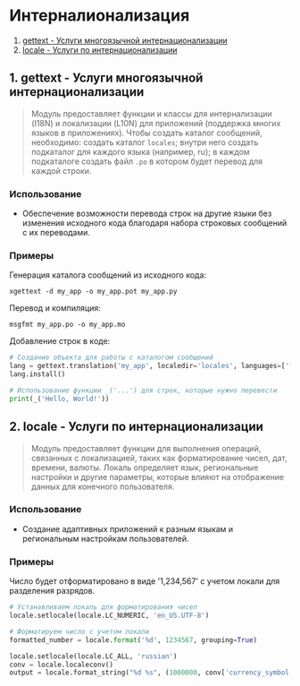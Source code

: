 # Интерналионализация
1. [gettext - Услуги многоязычной интернационализации](#1)
2. [locale - Услуги по интернационализации](#2)


## <div id="1">1. gettext - Услуги многоязычной интернационализации</div>
> Модуль предоставляет функции и классы для интернализации (I18N) и локализации (L10N) для приложений (поддержка многих языков в приложениях). Чтобы создать каталог сообщений, необходимо: создать каталог `locales`; внутри него создать подкаталог для каждого языка (например, ru); в каждом подкаталоге создать файл `.po` в котором будет перевод для каждой строки.
### Использование
- Обеспечение возможности перевода строк на другие языки без изменения исходного кода благодаря набора строковых сообщений с их переводами.
### Примеры
Генерация каталога сообщений из исходного кода:
```
xgettext -d my_app -o my_app.pot my_app.py
```
Перевод и компиляция:
```
msgfmt my_app.po -o my_app.mo
```
Добавление строк в коде:
```python
# Создание объекта для работы с каталогом сообщений
lang = gettext.translation('my_app', localedir='locales', languages=['fr'])
lang.install()

# Использование функции _('...') для строк, которые нужно перевести
print(_('Hello, World!'))
```


## <div id="2">2. locale - Услуги по интернационализации</div>
> Модуль предоставляет функции для выполнения операций, связанных с локализацией, таких как форматирование чисел, дат, времени, валюты. Локаль определяет язык, региональные настройки и другие параметры, которые влияют на отображение данных для конечного пользователя.
### Использование
- Создание адаптивных приложений к разным языкам и региональным настройкам пользователей.
### Примеры
Число будет отформатировано в виде '1,234,567' с учетом локали для разделения разрядов.
```python
# Устанавливаем локаль для форматирования чисел
locale.setlocale(locale.LC_NUMERIC, 'en_US.UTF-8')

# Форматируем число с учетом локали
formatted_number = locale.format('%d', 1234567, grouping=True)
```
```python
locale.setlocale(locale.LC_ALL, 'russian')
conv = locale.localeconv()
output = locale.format_string("%d %s", (1000000, conv['currency_symbol']), grouping=True)
```
